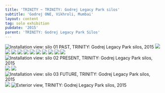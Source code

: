 ```yaml
---
title: 'TRINITY ~ TRINITY: Godrej Legacy Park silos'
subtitle: 'Godrej ONE, Vikhroli, Mumbai'
layout: content
tag: solo exhibition
pubdate: '2015'
parent: 'TRINITY: Godrej Legacy Park Silos'
---
```

![Installation view: silo 01 PAST, TRINITY: Godrej Legacy Park silos, 2015](/assets/img/ali-akbar-mehta_installation-view_-ext-01_trinity-godrej_2015.jpg)
![](/assets/img/ali-akbar-mehta_installation-view_-past-01_trinity-godrej_2015.jpg)
![](/assets/img/ali-akbar-mehta_installation-view_-past-02_trinity-godrej_2015.jpg)
![](/assets/img/ali-akbar-mehta_installation-view_-past-10_trinity-godrej_2015.jpg)
![](/assets/img/ali-akbar-mehta_installation-view_-past-05_trinity-godrej_2015.jpg)
![](/assets/img/ali-akbar-mehta_installation-view_-past-07_trinity-godrej_2015.jpg)
![](/assets/img/ali-akbar-mehta_installation-view_-past-09_trinity-godrej_2015.jpg)
![](/assets/img/ali-akbar-mehta_installation-view_-past-11_trinity-godrej_2015.jpg)
![](/assets/img/ali-akbar-mehta_installation-view_-past-04_trinity-godrej_2015.jpg)
![](/assets/img/ali-akbar-mehta_installation-view_-past-03_trinity-godrej_2015.jpg)
![](/assets/img/ali-akbar-mehta_installation-view_-past-12_trinity-godrej_2015.jpg)
![](/assets/img/ali-akbar-mehta_installation-view_-past-13_trinity-godrej_2015.jpg)
![Installation view: silo 02 PRESENT, TRINITY: Godrej Legacy Park silos, 2015](/assets/img/ali-akbar-mehta_installation-view_-present-01_trinity-godrej_2015.jpg)
![](/assets/img/ali-akbar-mehta_installation-view_-present-04_trinity-godrej_2015.jpg)
![](/assets/img/ali-akbar-mehta_installation-view_-present-05_trinity-godrej_2015.jpg)
![Installation view: silo 03 FUTURE, TRINITY: Godrej Legacy Park silos, 2015](/assets/img/ali-akbar-mehta_installation-view_-future-01_trinity-godrej_2015.jpg)
![](/assets/img/ali-akbar-mehta_installation-view_-future-02_trinity-godrej_2015.jpg)
![Exterior view, TRINITY: Godrej Legacy Park silos, 2015](/assets/img/ali-akbar-mehta_installation-view_-ext-03_trinity-godrej_2015.jpg)
